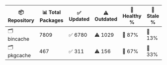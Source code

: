 | 📦 Repository | 📊 Total Packages | ✅ Updated | ⚠️ Outdated | 💚 Healthy % | 🔴 Stale % |
|---------------|-------------------|------------|-------------|-------------|------------|
| 🗂️ bincache | 7809 | ✅ 6780 | ⚠️ 1029 | 💚 87% | 🔴 13% |
| 🗂️ pkgcache | 467 | ✅ 311 | ⚠️ 156 | 💚 67% | 🔴 33% |
